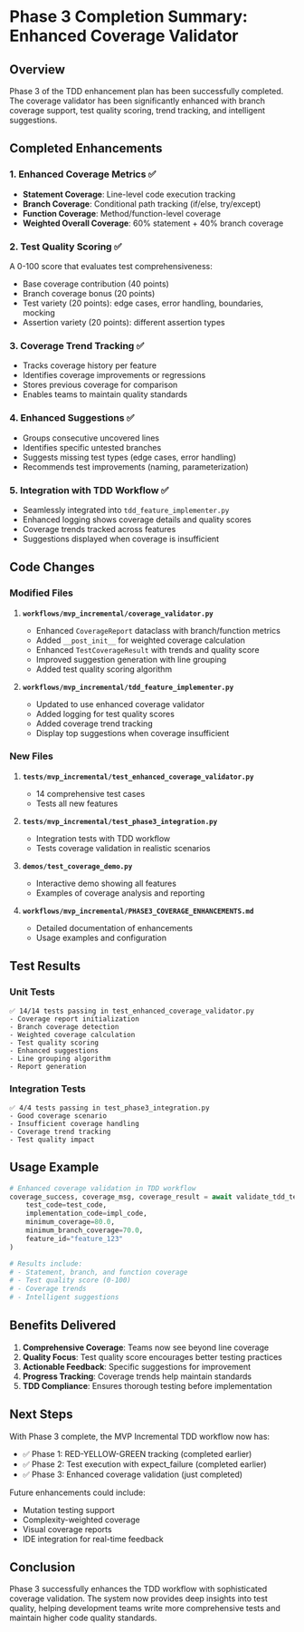 # Phase 3 Completion Summary: Enhanced Coverage Validator

## Overview

Phase 3 of the TDD enhancement plan has been successfully completed. The coverage validator has been significantly enhanced with branch coverage support, test quality scoring, trend tracking, and intelligent suggestions.

## Completed Enhancements

### 1. **Enhanced Coverage Metrics** ✅
- **Statement Coverage**: Line-level code execution tracking
- **Branch Coverage**: Conditional path tracking (if/else, try/except)
- **Function Coverage**: Method/function-level coverage
- **Weighted Overall Coverage**: 60% statement + 40% branch coverage

### 2. **Test Quality Scoring** ✅
A 0-100 score that evaluates test comprehensiveness:
- Base coverage contribution (40 points)
- Branch coverage bonus (20 points)
- Test variety (20 points): edge cases, error handling, boundaries, mocking
- Assertion variety (20 points): different assertion types

### 3. **Coverage Trend Tracking** ✅
- Tracks coverage history per feature
- Identifies coverage improvements or regressions
- Stores previous coverage for comparison
- Enables teams to maintain quality standards

### 4. **Enhanced Suggestions** ✅
- Groups consecutive uncovered lines
- Identifies specific untested branches
- Suggests missing test types (edge cases, error handling)
- Recommends test improvements (naming, parameterization)

### 5. **Integration with TDD Workflow** ✅
- Seamlessly integrated into `tdd_feature_implementer.py`
- Enhanced logging shows coverage details and quality scores
- Coverage trends tracked across features
- Suggestions displayed when coverage is insufficient

## Code Changes

### Modified Files
1. **`workflows/mvp_incremental/coverage_validator.py`**
   - Enhanced `CoverageReport` dataclass with branch/function metrics
   - Added `__post_init__` for weighted coverage calculation
   - Enhanced `TestCoverageResult` with trends and quality score
   - Improved suggestion generation with line grouping
   - Added test quality scoring algorithm

2. **`workflows/mvp_incremental/tdd_feature_implementer.py`**
   - Updated to use enhanced coverage validator
   - Added logging for test quality scores
   - Added coverage trend tracking
   - Display top suggestions when coverage insufficient

### New Files
1. **`tests/mvp_incremental/test_enhanced_coverage_validator.py`**
   - 14 comprehensive test cases
   - Tests all new features

2. **`tests/mvp_incremental/test_phase3_integration.py`**
   - Integration tests with TDD workflow
   - Tests coverage validation in realistic scenarios

3. **`demos/test_coverage_demo.py`**
   - Interactive demo showing all features
   - Examples of coverage analysis and reporting

4. **`workflows/mvp_incremental/PHASE3_COVERAGE_ENHANCEMENTS.md`**
   - Detailed documentation of enhancements
   - Usage examples and configuration

## Test Results

### Unit Tests
```
✅ 14/14 tests passing in test_enhanced_coverage_validator.py
- Coverage report initialization
- Branch coverage detection
- Weighted coverage calculation
- Test quality scoring
- Enhanced suggestions
- Line grouping algorithm
- Report generation
```

### Integration Tests
```
✅ 4/4 tests passing in test_phase3_integration.py
- Good coverage scenario
- Insufficient coverage handling
- Coverage trend tracking
- Test quality impact
```

## Usage Example

```python
# Enhanced coverage validation in TDD workflow
coverage_success, coverage_msg, coverage_result = await validate_tdd_test_coverage(
    test_code=test_code,
    implementation_code=impl_code,
    minimum_coverage=80.0,
    minimum_branch_coverage=70.0,
    feature_id="feature_123"
)

# Results include:
# - Statement, branch, and function coverage
# - Test quality score (0-100)
# - Coverage trends
# - Intelligent suggestions
```

## Benefits Delivered

1. **Comprehensive Coverage**: Teams now see beyond line coverage
2. **Quality Focus**: Test quality score encourages better testing practices
3. **Actionable Feedback**: Specific suggestions for improvement
4. **Progress Tracking**: Coverage trends help maintain standards
5. **TDD Compliance**: Ensures thorough testing before implementation

## Next Steps

With Phase 3 complete, the MVP Incremental TDD workflow now has:
- ✅ Phase 1: RED-YELLOW-GREEN tracking (completed earlier)
- ✅ Phase 2: Test execution with expect_failure (completed earlier)
- ✅ Phase 3: Enhanced coverage validation (just completed)

Future enhancements could include:
- Mutation testing support
- Complexity-weighted coverage
- Visual coverage reports
- IDE integration for real-time feedback

## Conclusion

Phase 3 successfully enhances the TDD workflow with sophisticated coverage validation. The system now provides deep insights into test quality, helping development teams write more comprehensive tests and maintain higher code quality standards.
